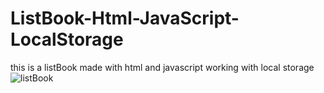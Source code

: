 
# ListBook-Html-JavaScript-LocalStorage
this is a listBook made with html and javascript working with local storage
![listBook](https://user-images.githubusercontent.com/38292962/179373995-deeb8c6c-4734-4e04-a409-8286575b1884.jpg)
